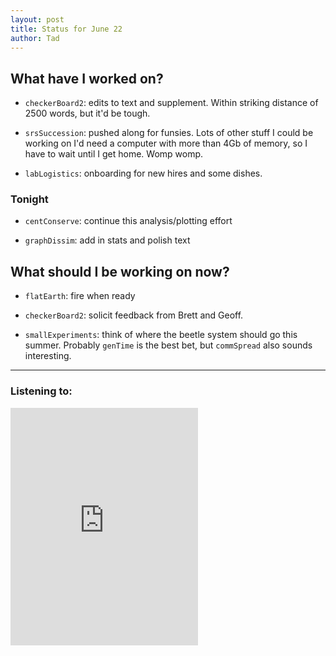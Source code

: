 ```yaml
---
layout: post 
title: Status for June 22 
author: Tad
---
```

 
## What have I worked on?

* `checkerBoard2`: edits to text and supplement. Within striking distance of 2500 words, but it'd be tough. 

* `srsSuccession`: pushed along for funsies. Lots of other stuff I could be working on I'd need a computer with more than 4Gb of memory, so I have to wait until I get home. Womp womp. 


* `labLogistics`: onboarding for new hires and some dishes. 




### Tonight 

* `centConserve`: continue this analysis/plotting effort

* `graphDissim`: add in stats and polish text




  
## What should I be working on now? 

* `flatEarth`: fire when ready

* `checkerBoard2`: solicit feedback from Brett and Geoff. 

* `smallExperiments`: think of where the beetle system should go this summer. Probably `genTime` is the best bet, but `commSpread` also sounds interesting. 



 
 
 
 
--- 
 
### Listening to: 

<iframe src="https://embed.spotify.com/?uri=spotify%3Atrack%3A0hos5WWaY0nqo4J8pWxxDJ" width="300" height="380" frameborder="0" allowtransparency="true"></iframe>

<i class='fa fa-code' style='color:pink'></i> 
